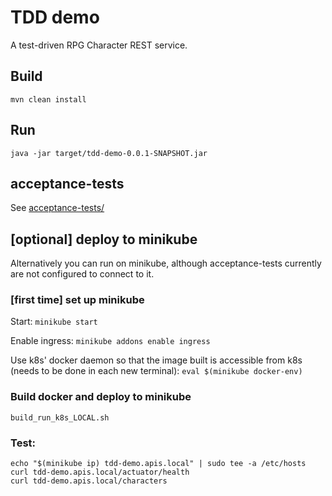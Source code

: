 # TDD demo

A test-driven RPG Character REST service.

## Build

`mvn clean install`

## Run

`java -jar target/tdd-demo-0.0.1-SNAPSHOT.jar`

## acceptance-tests

See [acceptance-tests/](acceptance-tests/README.md)

## [optional] deploy to minikube

Alternatively you can run on minikube, although acceptance-tests currently are not configured to connect to it.

### [first time] set up minikube

Start:
`minikube start`

Enable ingress:
`minikube addons enable ingress`

Use k8s' docker daemon so that the image built is accessible from k8s (needs to be done in each new terminal):
`eval $(minikube docker-env)`

### Build docker and deploy to minikube

`build_run_k8s_LOCAL.sh`

### Test:

```
echo "$(minikube ip) tdd-demo.apis.local" | sudo tee -a /etc/hosts
curl tdd-demo.apis.local/actuator/health
curl tdd-demo.apis.local/characters
```
